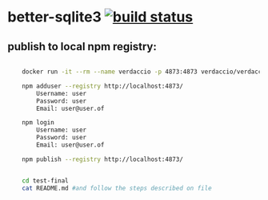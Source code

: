 # better-sqlite3 [![build status](https://github.com/brownman/better-sqlite3/actions/workflows/build.yml/badge.svg)](https://github.com/brownman/better-sqlite3/actions/workflows/build.yml)

## publish to local npm registry:

```sh

    docker run -it --rm --name verdaccio -p 4873:4873 verdaccio/verdaccio

    npm adduser --registry http://localhost:4873/
        Username: user
        Password: user
        Email: user@user.of

    npm login
        Username: user
        Password: user
        Email: user@user.of

    npm publish --registry http://localhost:4873/


    cd test-final
    cat README.md #and follow the steps described on file
```
